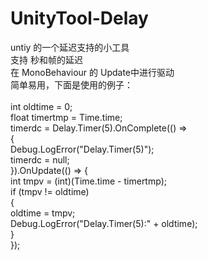 # UnityTool-Delay
untiy 的一个延迟支持的小工具<br>
支持 秒和帧的延迟<br>
在 MonoBehaviour 的 Update中进行驱动<br>
简单易用，下面是使用的例子：<br>
<br>
int oldtime = 0;<br>
float timertmp = Time.time;<br>
timerdc = Delay.Timer(5).OnComplete(() =><br>
{<br>
    Debug.LogError("Delay.Timer(5)");<br>
    timerdc = null;<br>
}).OnUpdate(() => {<br>
    int tmpv = (int)(Time.time - timertmp);<br>
    if (tmpv != oldtime)<br>
    {<br>
        oldtime = tmpv;<br>
        Debug.LogError("Delay.Timer(5):" + oldtime);<br>
    }<br>
});<br>
